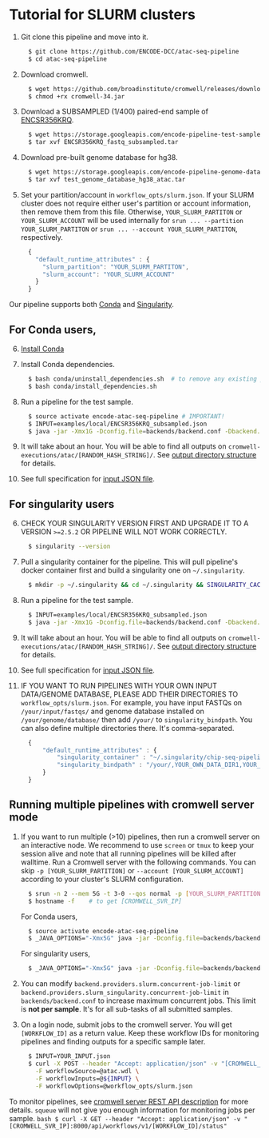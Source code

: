 Tutorial for SLURM clusters
==========================================

1. Git clone this pipeline and move into it.
    ```bash
      $ git clone https://github.com/ENCODE-DCC/atac-seq-pipeline
      $ cd atac-seq-pipeline
    ```

2. Download cromwell.
    ```bash
      $ wget https://github.com/broadinstitute/cromwell/releases/download/34/cromwell-34.jar
      $ chmod +rx cromwell-34.jar
    ```

3. Download a SUBSAMPLED (1/400) paired-end sample of [ENCSR356KRQ](https://www.encodeproject.org/experiments/ENCSR356KRQ/).
    ```bash
      $ wget https://storage.googleapis.com/encode-pipeline-test-samples/encode-atac-seq-pipeline/ENCSR356KRQ/ENCSR356KRQ_fastq_subsampled.tar
      $ tar xvf ENCSR356KRQ_fastq_subsampled.tar
    ```

4. Download pre-built genome database for hg38.
    ```bash
      $ wget https://storage.googleapis.com/encode-pipeline-genome-data/test_genome_database_hg38_atac.tar
      $ tar xvf test_genome_database_hg38_atac.tar
    ```

5. Set your partition/account in `workflow_opts/slurm.json`. If your SLURM cluster does not require either user's partition or account information, then remove them from this file. Otherwise, `YOUR_SLURM_PARTITON` or `YOUR_SLURM_ACCOUNT` will be used internally for `srun ... --partition YOUR_SLURM_PARTITON` or `srun ... --account YOUR_SLURM_PARTITON`, respectively.
    ```javascript
      {
        "default_runtime_attributes" : {
          "slurm_partition": "YOUR_SLURM_PARTITON",
          "slurm_account": "YOUR_SLURM_ACCOUNT"
        }
      }
    ```

Our pipeline supports both [Conda](https://conda.io/docs/) and [Singularity](https://singularity.lbl.gov/).

## For Conda users,

6. [Install Conda](https://conda.io/miniconda.html)

7. Install Conda dependencies.
    ```bash
      $ bash conda/uninstall_dependencies.sh  # to remove any existing pipeline env
      $ bash conda/install_dependencies.sh
    ```

8. Run a pipeline for the test sample.
    ```bash
      $ source activate encode-atac-seq-pipeline # IMPORTANT!
      $ INPUT=examples/local/ENCSR356KRQ_subsampled.json
      $ java -jar -Xmx1G -Dconfig.file=backends/backend.conf -Dbackend.default=slurm cromwell-34.jar run atac.wdl -i ${INPUT} -o workflow_opts/slurm.json
    ```

9. It will take about an hour. You will be able to find all outputs on `cromwell-executions/atac/[RANDOM_HASH_STRING]/`. See [output directory structure](output.md) for details.

10. See full specification for [input JSON file](input.md).

## For singularity users

6. CHECK YOUR SINGULARITY VERSION FIRST AND UPGRADE IT TO A VERSION `>=2.5.2` OR PIPELINE WILL NOT WORK CORRECTLY.
    ```bash
      $ singularity --version
    ```

7. Pull a singularity container for the pipeline. This will pull pipeline's docker container first and build a singularity one on `~/.singularity`.
    ```bash
      $ mkdir -p ~/.singularity && cd ~/.singularity && SINGULARITY_CACHEDIR=~/.singularity SINGULARITY_PULLFOLDER=~/.singularity singularity pull --name atac-seq-pipeline-v1.1.5.simg -F docker://quay.io/encode-dcc/atac-seq-pipeline:v1.1.5
    ```

8. Run a pipeline for the test sample.
    ```bash
      $ INPUT=examples/local/ENCSR356KRQ_subsampled.json
      $ java -jar -Xmx1G -Dconfig.file=backends/backend.conf -Dbackend.default=slurm_singularity cromwell-34.jar run atac.wdl -i ${INPUT} -o workflow_opts/slurm.json
    ```

9. It will take about an hour. You will be able to find all outputs on `cromwell-executions/atac/[RANDOM_HASH_STRING]/`. See [output directory structure](output.md) for details.

10. See full specification for [input JSON file](input.md).

11. IF YOU WANT TO RUN PIPELINES WITH YOUR OWN INPUT DATA/GENOME DATABASE, PLEASE ADD THEIR DIRECTORIES TO `workflow_opts/slurm.json`. For example, you have input FASTQs on `/your/input/fastqs/` and genome database installed on `/your/genome/database/` then add `/your/` to `singularity_bindpath`. You can also define multiple directories there. It's comma-separated.
    ```javascript
      {
          "default_runtime_attributes" : {
              "singularity_container" : "~/.singularity/chip-seq-pipeline-v1.1.5.simg",
              "singularity_bindpath" : "/your/,YOUR_OWN_DATA_DIR1,YOUR_OWN_DATA_DIR2,..."
          }
      }
    ```


## Running multiple pipelines with cromwell server mode

1. If you want to run multiple (>10) pipelines, then run a cromwell server on an interactive node. We recommend to use `screen` or `tmux` to keep your session alive and note that all running pipelines will be killed after walltime. Run a Cromwell server with the following commands. You can skip `-p [YOUR_SLURM_PARTITION]` or `--account [YOUR_SLURM_ACCOUNT]` according to your cluster's SLURM configuration.

    ```bash
      $ srun -n 2 --mem 5G -t 3-0 --qos normal -p [YOUR_SLURM_PARTITION] --account [YOUR_SLURM_ACCOUNT] --pty /bin/bash -i -l    # 2 CPU, 5 GB RAM and 3 day walltime
      $ hostname -f    # to get [CROMWELL_SVR_IP]
    ```

    For Conda users,
    ```bash
      $ source activate encode-atac-seq-pipeline
      $ _JAVA_OPTIONS="-Xmx5G" java -jar -Dconfig.file=backends/backend.conf -Dbackend.default=slurm cromwell-34.jar server
    ```
    For singularity users,
    ```bash
      $ _JAVA_OPTIONS="-Xmx5G" java -jar -Dconfig.file=backends/backend.conf -Dbackend.default=slurm_singularity cromwell-34.jar server
    ```

2. You can modify `backend.providers.slurm.concurrent-job-limit` or `backend.providers.slurm_singularity.concurrent-job-limit` in `backends/backend.conf` to increase maximum concurrent jobs. This limit is **not per sample**. It's for all sub-tasks of all submitted samples.

3. On a login node, submit jobs to the cromwell server. You will get `[WORKFLOW_ID]` as a return value. Keep these workflow IDs for monitoring pipelines and finding outputs for a specific sample later.  
    ```bash  
      $ INPUT=YOUR_INPUT.json
      $ curl -X POST --header "Accept: application/json" -v "[CROMWELL_SVR_IP]:8000/api/workflows/v1" \
        -F workflowSource=@atac.wdl \
        -F workflowInputs=@${INPUT} \
        -F workflowOptions=@workflow_opts/slurm.json
    ```

  To monitor pipelines, see [cromwell server REST API description](http://cromwell.readthedocs.io/en/develop/api/RESTAPI/#cromwell-server-rest-api>) for more details. `squeue` will not give you enough information for monitoring jobs per sample.
    ```bash
      $ curl -X GET --header "Accept: application/json" -v "[CROMWELL_SVR_IP]:8000/api/workflows/v1/[WORKFLOW_ID]/status"
    ```

